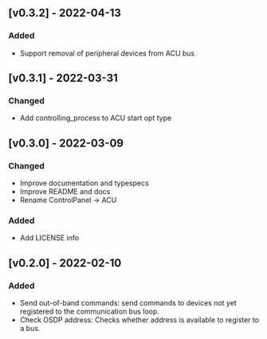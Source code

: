 ## [v0.3.2] - 2022-04-13

### Added

- Support removal of peripheral devices from ACU bus

## [v0.3.1] - 2022-03-31

### Changed

- Add controlling_process to ACU start opt type

## [v0.3.0] - 2022-03-09

### Changed

- Improve documentation and typespecs
- Improve README and docs
- Rename ControlPanel -> ACU

### Added

- Add LICENSE info

## [v0.2.0] - 2022-02-10

### Added

- Send out-of-band commands: send commands to devices not yet registered to the
  communication bus loop.
- Check OSDP address: Checks whether address is available to register to a bus.
